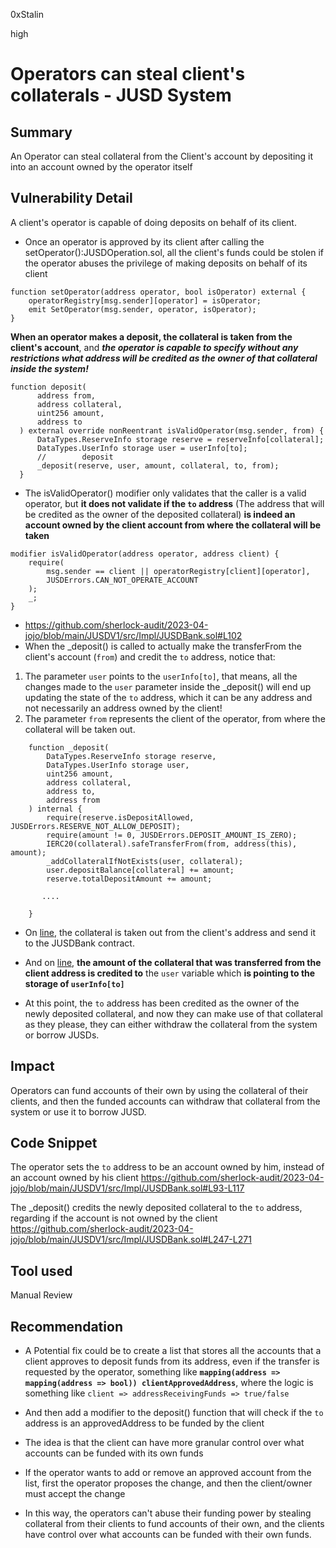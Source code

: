 0xStalin

high

# Operators can steal client's collaterals - JUSD System

## Summary
An Operator can steal collateral from the Client's account by depositing it into an account owned by the operator itself 

## Vulnerability Detail
A client's operator is capable of doing deposits on behalf of its client.

- Once an operator is approved by its client after calling the setOperator():JUSDOperation.sol, all the client's funds could be stolen if the operator abuses the privilege of making deposits on behalf of its client
```solidity
function setOperator(address operator, bool isOperator) external {
    operatorRegistry[msg.sender][operator] = isOperator;
    emit SetOperator(msg.sender, operator, isOperator);
}
```

**When an operator makes a deposit, the collateral is taken from the client's account**, and _**the operator is capable to specify without any restrictions what address will be credited as the owner of that collateral inside the system!**_

```solidity
function deposit(
      address from,
      address collateral,
      uint256 amount,
      address to
  ) external override nonReentrant isValidOperator(msg.sender, from) {
      DataTypes.ReserveInfo storage reserve = reserveInfo[collateral];
      DataTypes.UserInfo storage user = userInfo[to];
      //        deposit
      _deposit(reserve, user, amount, collateral, to, from);
  }
```

- The isValidOperator() modifier only validates that the caller is a valid operator, but **it does not validate if the `to` address** (The address that will be credited as the owner of the deposited collateral) **is indeed an account owned by the client account from where the collateral will be taken**
```solidity
modifier isValidOperator(address operator, address client) {
    require(
        msg.sender == client || operatorRegistry[client][operator],
        JUSDErrors.CAN_NOT_OPERATE_ACCOUNT
    );
    _;
}
```

- https://github.com/sherlock-audit/2023-04-jojo/blob/main/JUSDV1/src/Impl/JUSDBank.sol#L102
- When the _deposit() is called to actually make the transferFrom the client's account (`from`) and credit the `to` address, notice that:

1. The parameter `user` points to the `userInfo[to]`, that means, all the changes made to the `user` parameter inside the _deposit() will end up updating the state of the `to` address, which it can be any address and not necessarily an address owned by the client!
2. The parameter `from` represents the client of the operator, from where the collateral will be taken out.

```solidity
    function _deposit(
        DataTypes.ReserveInfo storage reserve,
        DataTypes.UserInfo storage user,
        uint256 amount,
        address collateral,
        address to,
        address from
    ) internal {
        require(reserve.isDepositAllowed, JUSDErrors.RESERVE_NOT_ALLOW_DEPOSIT);
        require(amount != 0, JUSDErrors.DEPOSIT_AMOUNT_IS_ZERO);
        IERC20(collateral).safeTransferFrom(from, address(this), amount);
        _addCollateralIfNotExists(user, collateral);
        user.depositBalance[collateral] += amount;
        reserve.totalDepositAmount += amount;
        
       ....

    }
```
- On [line](https://github.com/sherlock-audit/2023-04-jojo/blob/main/JUSDV1/src/Impl/JUSDBank.sol#L257), the collateral is taken out from the client's address and send it to the JUSDBank contract.
- And on [line](https://github.com/sherlock-audit/2023-04-jojo/blob/main/JUSDV1/src/Impl/JUSDBank.sol#L259), **the amount of the collateral that was transferred from the client address is credited to** the `user` variable which **is pointing to the storage of `userInfo[to]`** 

- At this point, the `to` address has been credited as the owner of the newly deposited collateral, and now they can make use of that collateral as they please, they can either withdraw the collateral from the system or borrow JUSDs.

## Impact
Operators can fund accounts of their own by using the collateral of their clients, and then the funded accounts can withdraw that collateral from the system or use it to borrow JUSD.

## Code Snippet
The operator sets the `to` address to be an account owned by him, instead of an account owned by his client
https://github.com/sherlock-audit/2023-04-jojo/blob/main/JUSDV1/src/Impl/JUSDBank.sol#L93-L117

The _deposit() credits the newly deposited collateral to the `to` address, regarding if the account is not owned by the client
https://github.com/sherlock-audit/2023-04-jojo/blob/main/JUSDV1/src/Impl/JUSDBank.sol#L247-L271

## Tool used
Manual Review

## Recommendation
- A Potential fix could be to create a list that stores all the accounts that a client approves to deposit funds from its address, even if the transfer is requested by the operator, something like **`mapping(address => mapping(address => bool)) clientApprovedAddress`**, where the logic is something like  `client => addressReceivingFunds => true/false`

- And then add a modifier to the deposit() function that will check if the `to` address is an approvedAddress to be funded by the client

- The idea is that the client can have more granular control over what accounts can be funded with its own funds
- If the operator wants to add or remove an approved account from the list, first the operator proposes the change, and then the client/owner must accept the change
- In this way, the operators can't abuse their funding power by stealing collateral from their clients to fund accounts of their own, and the clients have control over what accounts can be funded with their own funds.



